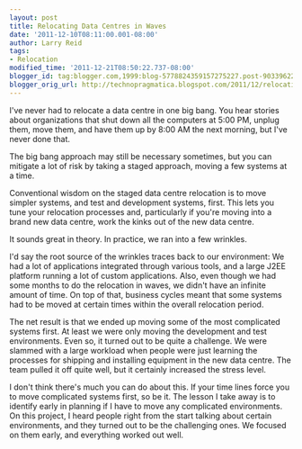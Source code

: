 ```yaml
---
layout: post
title: Relocating Data Centres in Waves
date: '2011-12-10T08:11:00.001-08:00'
author: Larry Reid
tags:
- Relocation
modified_time: '2011-12-21T08:50:22.737-08:00'
blogger_id: tag:blogger.com,1999:blog-5778824359157275227.post-9033962201737735982
blogger_orig_url: http://technopragmatica.blogspot.com/2011/12/relocating-data-centres-in-waves.html
---
```


I've never had to relocate a data centre in one big bang. You hear
stories about organizations that shut down all the computers at 5:00 PM,
unplug them, move them, and have them up by 8:00 AM the next morning,
but I've never done that.  
  
The big bang approach may still be necessary sometimes, but you can
mitigate a lot of risk by taking a staged approach, moving a few systems
at a time.  
  
Conventional wisdom on the staged data centre relocation is to move
simpler systems, and test and development systems, first. This lets you
tune your relocation processes and, particularly if you're moving into a
brand new data centre, work the kinks out of the new data centre.  
  
It sounds great in theory. In practice, we ran into a few wrinkles.  
  
I'd say the root source of the wrinkles traces back to our environment:
We had a lot of applications integrated through various tools, and a
large J2EE platform running a lot of custom applications. Also, even
though we had some months to do the relocation in waves, we didn't have
an infinite amount of time. On top of that, business cycles meant that
some systems had to be moved at certain times within the overall
relocation period.  
  
The net result is that we ended up moving some of the most complicated
systems first. At least we were only moving the development and test
environments. Even so, it turned out to be quite a challenge. We were
slammed with a large workload when people were just learning the
processes for shipping and installing equipment in the new data centre.
The team pulled it off quite well, but it certainly increased the stress
level.  
  
I don't think there's much you can do about this. If your time lines
force you to move complicated systems first, so be it. The lesson I take
away is to identify early in planning if I have to move any complicated
environments. On this project, I heard people right from the start
talking about certain environments, and they turned out to be the
challenging ones. We focused on them early, and everything worked out
well.

